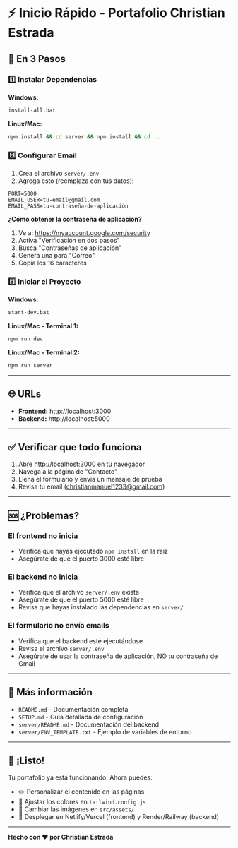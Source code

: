 # ⚡ Inicio Rápido - Portafolio Christian Estrada

## 🚀 En 3 Pasos

### 1️⃣ Instalar Dependencias

**Windows:**
```bash
install-all.bat
```

**Linux/Mac:**
```bash
npm install && cd server && npm install && cd ..
```

### 2️⃣ Configurar Email

1. Crea el archivo `server/.env`
2. Agrega esto (reemplaza con tus datos):

```env
PORT=5000
EMAIL_USER=tu-email@gmail.com
EMAIL_PASS=tu-contraseña-de-aplicación
```

**¿Cómo obtener la contraseña de aplicación?**

1. Ve a: https://myaccount.google.com/security
2. Activa "Verificación en dos pasos"
3. Busca "Contraseñas de aplicación"
4. Genera una para "Correo"
5. Copia los 16 caracteres

### 3️⃣ Iniciar el Proyecto

**Windows:**
```bash
start-dev.bat
```

**Linux/Mac - Terminal 1:**
```bash
npm run dev
```

**Linux/Mac - Terminal 2:**
```bash
npm run server
```

---

## 🌐 URLs

- **Frontend:** http://localhost:3000
- **Backend:** http://localhost:5000

---

## ✅ Verificar que todo funciona

1. Abre http://localhost:3000 en tu navegador
2. Navega a la página de "Contacto"
3. Llena el formulario y envía un mensaje de prueba
4. Revisa tu email (christianmanuel1233@gmail.com)

---

## 🆘 ¿Problemas?

### El frontend no inicia
- Verifica que hayas ejecutado `npm install` en la raíz
- Asegúrate de que el puerto 3000 esté libre

### El backend no inicia
- Verifica que el archivo `server/.env` exista
- Asegúrate de que el puerto 5000 esté libre
- Revisa que hayas instalado las dependencias en `server/`

### El formulario no envía emails
- Verifica que el backend esté ejecutándose
- Revisa el archivo `server/.env`
- Asegúrate de usar la contraseña de aplicación, NO tu contraseña de Gmail

---

## 📖 Más información

- `README.md` - Documentación completa
- `SETUP.md` - Guía detallada de configuración
- `server/README.md` - Documentación del backend
- `server/ENV_TEMPLATE.txt` - Ejemplo de variables de entorno

---

## 🎉 ¡Listo!

Tu portafolio ya está funcionando. Ahora puedes:

- ✏️ Personalizar el contenido en las páginas
- 🎨 Ajustar los colores en `tailwind.config.js`
- 📸 Cambiar las imágenes en `src/assets/`
- 🚀 Desplegar en Netlify/Vercel (frontend) y Render/Railway (backend)

---

**Hecho con ❤️ por Christian Estrada**

